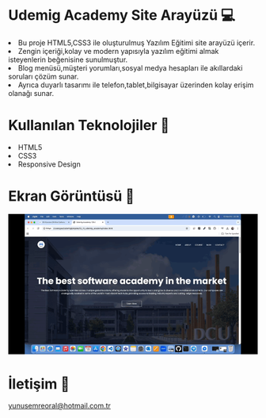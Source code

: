 # Udemig Academy Site Arayüzü 💻

<li>Bu proje HTML5,CSS3 ile oluşturulmuş Yazılım Eğitimi site arayüzü içerir.</li>
<li>Zengin içeriği,kolay ve modern yapısıyla yazılım eğitimi almak isteyenlerin beğenisine sunulmuştur.</li>
<li>Blog menüsü,müşteri yorumları,sosyal medya hesapları ile akıllardaki soruları çözüm sunar.</li>
<li>Ayrıca duyarlı tasarımı ile telefon,tablet,bilgisayar üzerinden kolay erişim olanağı sunar.</li>

# Kullanılan Teknolojiler 🎨

<li>HTML5</li>
<li>CSS3</li>
<li>Responsive Design</li>

# Ekran Görüntüsü 🎥
<img src="udemig-akademy.gif" width="auto">      

# İletişim 📩
yunusemreoral@hotmail.com.tr

